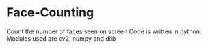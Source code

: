 # Face-Counting
Count the number of faces seen on screen
Code is written in python. 
Modules used are cv2, numpy and dlib
